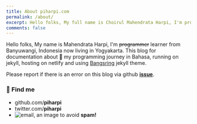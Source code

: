 ```yaml
---
title: About piharpi.com
permalink: /about/
excerpt: Hello folks, My full name is Choirul Mahendrata Harpi, I'm programmer from Banyuwangi, Indonesia now living in Yogyakarta. This blog for documentation about my programming journey in Bahasa, running on jekyll, hosting on netlify and using Bangsring jekyll theme. 
comments: false
---
```


Hello folks, My name is Mahendrata Harpi, I'm ~~programmer~~ learner from Banyuwangi, Indonesia now living in Yogyakarta. This blog for documentation about 🎒 my programming journey in Bahasa, running on jekyll, hosting on netlify and using [Bangsring](http://github.com/piharpi/bangsring) jekyll theme. 

Please report if there is an error on this blog via github  **[issue](https://github.com/piharpi/me/issues/new?template=bug_report.md)**.

### 🎈 Find me
- github.com/**piharpi** 
- twitter.com/**piharpi**
- ![email](https://piharpi.github.io/bangsring/assets/img/email.png), an image to avoid **spam!**